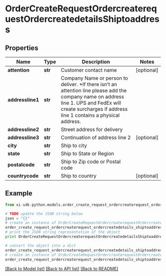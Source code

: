 # OrderCreateRequestOrdercreaterequestOrdercreatedetailsShiptoaddress


## Properties

Name | Type | Description | Notes
------------ | ------------- | ------------- | -------------
**attention** | **str** | Customer contact name | [optional] 
**addressline1** | **str** | Company Name or person to deliver. *If there isn’t an attention line please add the company name on address line 1.   UPS and FedEx will create surcharges if address line 1 contains a physical address. | 
**addressline2** | **str** | Street address for delivery | 
**addressline3** | **str** | Continuation of address line 2 | [optional] 
**city** | **str** | Ship to city | 
**state** | **str** | Ship to State or Region | 
**postalcode** | **str** | Ship to Zip code or Postal code | 
**countrycode** | **str** | Ship to country | [optional] 

## Example

```python
from xi-sdk-python.models.order_create_request_ordercreaterequest_ordercreatedetails_shiptoaddress import OrderCreateRequestOrdercreaterequestOrdercreatedetailsShiptoaddress

# TODO update the JSON string below
json = "{}"
# create an instance of OrderCreateRequestOrdercreaterequestOrdercreatedetailsShiptoaddress from a JSON string
order_create_request_ordercreaterequest_ordercreatedetails_shiptoaddress_instance = OrderCreateRequestOrdercreaterequestOrdercreatedetailsShiptoaddress.from_json(json)
# print the JSON string representation of the object
print OrderCreateRequestOrdercreaterequestOrdercreatedetailsShiptoaddress.to_json()

# convert the object into a dict
order_create_request_ordercreaterequest_ordercreatedetails_shiptoaddress_dict = order_create_request_ordercreaterequest_ordercreatedetails_shiptoaddress_instance.to_dict()
# create an instance of OrderCreateRequestOrdercreaterequestOrdercreatedetailsShiptoaddress from a dict
order_create_request_ordercreaterequest_ordercreatedetails_shiptoaddress_form_dict = order_create_request_ordercreaterequest_ordercreatedetails_shiptoaddress.from_dict(order_create_request_ordercreaterequest_ordercreatedetails_shiptoaddress_dict)
```
[[Back to Model list]](../README.md#documentation-for-models) [[Back to API list]](../README.md#documentation-for-api-endpoints) [[Back to README]](../README.md)


